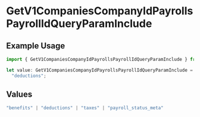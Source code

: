 # GetV1CompaniesCompanyIdPayrollsPayrollIdQueryParamInclude

## Example Usage

```typescript
import { GetV1CompaniesCompanyIdPayrollsPayrollIdQueryParamInclude } from "openapi/models/operations";

let value: GetV1CompaniesCompanyIdPayrollsPayrollIdQueryParamInclude =
  "deductions";
```

## Values

```typescript
"benefits" | "deductions" | "taxes" | "payroll_status_meta"
```
